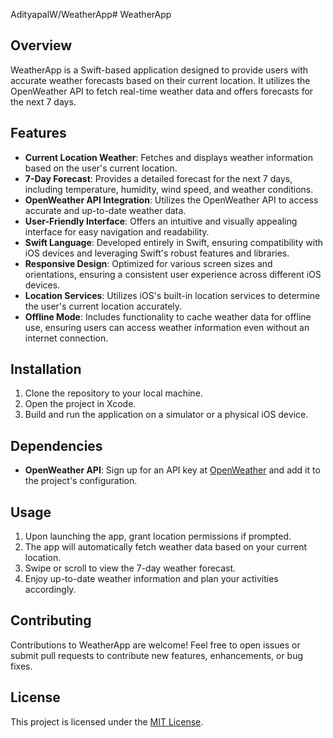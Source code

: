 AdityapalW/WeatherApp# WeatherApp

## Overview

WeatherApp is a Swift-based application designed to provide users with accurate weather forecasts based on their current location. It utilizes the OpenWeather API to fetch real-time weather data and offers forecasts for the next 7 days.

## Features

- **Current Location Weather**: Fetches and displays weather information based on the user's current location.
- **7-Day Forecast**: Provides a detailed forecast for the next 7 days, including temperature, humidity, wind speed, and weather conditions.
- **OpenWeather API Integration**: Utilizes the OpenWeather API to access accurate and up-to-date weather data.
- **User-Friendly Interface**: Offers an intuitive and visually appealing interface for easy navigation and readability.
- **Swift Language**: Developed entirely in Swift, ensuring compatibility with iOS devices and leveraging Swift's robust features and libraries.
- **Responsive Design**: Optimized for various screen sizes and orientations, ensuring a consistent user experience across different iOS devices.
- **Location Services**: Utilizes iOS's built-in location services to determine the user's current location accurately.
- **Offline Mode**: Includes functionality to cache weather data for offline use, ensuring users can access weather information even without an internet connection.

## Installation

1. Clone the repository to your local machine.
2. Open the project in Xcode.
3. Build and run the application on a simulator or a physical iOS device.

## Dependencies

- **OpenWeather API**: Sign up for an API key at [OpenWeather](https://openweathermap.org/api) and add it to the project's configuration.

## Usage

1. Upon launching the app, grant location permissions if prompted.
2. The app will automatically fetch weather data based on your current location.
3. Swipe or scroll to view the 7-day weather forecast.
4. Enjoy up-to-date weather information and plan your activities accordingly.

## Contributing

Contributions to WeatherApp are welcome! Feel free to open issues or submit pull requests to contribute new features, enhancements, or bug fixes.

## License

This project is licensed under the [MIT License](LICENSE).

